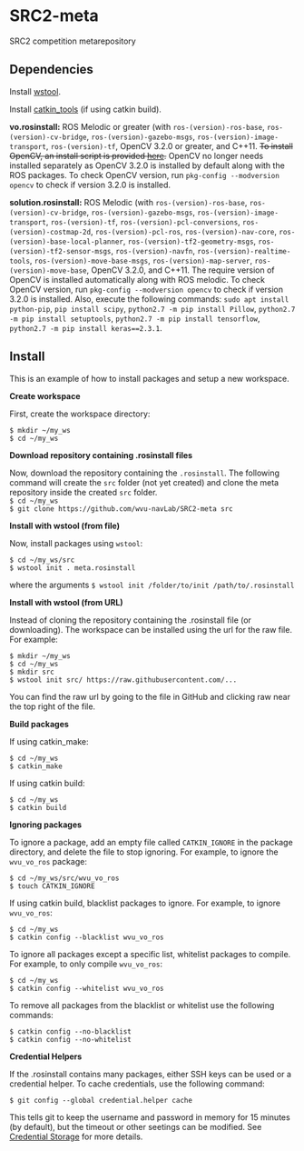 # SRC2-meta
SRC2 competition metarepository

## Dependencies
Install [wstool](http://wiki.ros.org/wstool).

Install [catkin_tools](https://catkin-tools.readthedocs.io/en/latest/installing.html) (if using catkin build).

**vo.rosinstall:** ROS Melodic or greater (with `ros-(version)-ros-base`, `ros-(version)-cv-bridge`, `ros-(version)-gazebo-msgs`, `ros-(version)-image-transport`, `ros-(version)-tf`, OpenCV 3.2.0 or greater, and C++11. ~~To install OpenCV, an install script is provided [here](https://github.com/wvu-irl/wvu_vo/blob/master/scripts/install_opencv.sh).~~ OpenCV no longer needs installed separately as OpenCV 3.2.0 is installed by default along with the ROS packages. To check OpenCV version, run `pkg-config --modversion opencv` to check if version 3.2.0 is installed.

**solution.rosinstall:** ROS Melodic (with `ros-(version)-ros-base`, `ros-(version)-cv-bridge`, `ros-(version)-gazebo-msgs`, `ros-(version)-image-transport`, `ros-(version)-tf`, `ros-(version)-pcl-conversions`, `ros-(version)-costmap-2d`, `ros-(version)-pcl-ros`, `ros-(version)-nav-core`, `ros-(version)-base-local-planner`, `ros-(version)-tf2-geometry-msgs`, `ros-(version)-tf2-sensor-msgs`, `ros-(version)-navfn`, `ros-(version)-realtime-tools`, `ros-(version)-move-base-msgs`, `ros-(version)-map-server`, `ros-(version)-move-base`, OpenCV 3.2.0, and C++11. The require version of OpenCV is installed automatically along with ROS melodic. To check OpenCV version, run `pkg-config --modversion opencv` to check if version 3.2.0 is installed. Also, execute the following commands: `sudo apt install python-pip`, `pip install scipy`, `python2.7 -m pip install Pillow`, `python2.7 -m pip install setuptools`, `python2.7 -m pip install tensorflow`, `python2.7 -m pip install keras==2.3.1`.

## Install 
This is an example of how to install packages and setup a new workspace. 
   
**Create workspace**  

First, create the workspace directory:  
 
 `$ mkdir ~/my_ws`  
 `$ cd ~/my_ws`  
  
**Download repository containing .rosinstall files**

Now, download the repository containing the `.rosinstall`. The following command will create the `src` folder (not yet created) and clone the meta repository inside the created `src` folder.   
`$ cd ~/my_ws`  
`$ git clone https://github.com/wvu-navLab/SRC2-meta src`
  
**Install with wstool (from file)**  

 Now, install packages using `wstool`:  
 
 `$ cd ~/my_ws/src`  
 `$ wstool init . meta.rosinstall`  
   
 where the arguments `$ wstool init /folder/to/init /path/to/.rosinstall`  
   
**Install with wstool (from URL)**  

 Instead of cloning the repository containing the .rosinstall file (or downloading). The workspace can be installed using the url for the raw file. For example:  
 
 `$ mkdir ~/my_ws`  
 `$ cd ~/my_ws`  
 `$ mkdir src`  
 `$ wstool init src/ https://raw.githubusercontent.com/...` 

You can find the raw url by going to the file in GitHub and clicking raw near the top right of the file.  
   
**Build packages**  

 If using catkin_make:
 
  `$ cd ~/my_ws`  
  `$ catkin_make`  
  
 If using catkin build:
 
  `$ cd ~/my_ws`  
  `$ catkin build`  
  
**Ignoring packages**  

To ignore a package, add an empty file called   `CATKIN_IGNORE` in the package directory, and delete the file to stop ignoring. For example, to ignore the `wvu_vo_ros` package:  

  `$ cd ~/my_ws/src/wvu_vo_ros`  
  `$ touch CATKIN_IGNORE`    

If using catkin build, blacklist packages to ignore. For example, to ignore `wvu_vo_ros`:  

  `$ cd ~/my_ws`  
  `$ catkin config --blacklist wvu_vo_ros`  
  
To ignore all packages except a specific list, whitelist packages to compile. For example, to only compile `wvu_vo_ros`:  

  `$ cd ~/my_ws`  
  `$ catkin config --whitelist wvu_vo_ros`  
  
  To remove all packages from the blacklist or whitelist use the following commands:
  
   `$ catkin config --no-blacklist`  
   `$ catkin config --no-whitelist`  

**Credential Helpers**  

If the .rosinstall contains many packages, either SSH keys can be used or a credential helper. To cache credentials, use the following command:  

  `$ git config --global credential.helper cache`   

This tells git to keep the username and password in memory for 15 minutes (by default), but the timeout or other seetings can be modified. See [Credential Storage](https://git-scm.com/book/en/v2/Git-Tools-Credential-Storage) for more details.  
